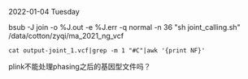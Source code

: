 2022-01-04 Tuesday

 bsub -J join -o %J.out -e %J.err -q normal  -n 36 "sh joint_calling.sh"
 /data/cotton/zyqi/ma_2021_ng_vcf

 ```shell
 cat output-joint_1.vcf|grep -m 1 "#C"|awk '{print NF}'
 ```



 plink不能处理phasing之后的基因型文件吗？